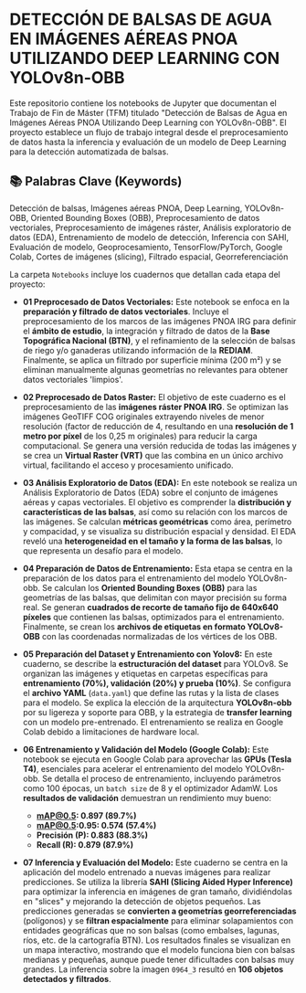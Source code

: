 # DETECCIÓN DE BALSAS DE AGUA EN IMÁGENES AÉREAS PNOA UTILIZANDO DEEP LEARNING CON YOLOv8n-OBB

Este repositorio contiene los notebooks de Jupyter que documentan el Trabajo de Fin de Máster (TFM) titulado "Detección de Balsas de Agua en Imágenes Aéreas PNOA Utilizando Deep Learning con YOLOv8n-OBB". El proyecto establece un flujo de trabajo integral desde el preprocesamiento de datos hasta la inferencia y evaluación de un modelo de Deep Learning para la detección automatizada de balsas.

## 📚 Palabras Clave (Keywords)

Detección de balsas, Imágenes aéreas PNOA, Deep Learning, YOLOv8n-OBB, Oriented Bounding Boxes (OBB), Preprocesamiento de datos vectoriales, Preprocesamiento de imágenes ráster, Análisis exploratorio de datos (EDA), Entrenamiento de modelo de detección, Inferencia con SAHI, Evaluación de modelo, Geoprocesamiento, TensorFlow/PyTorch, Google Colab, Cortes de imágenes (slicing), Filtrado espacial, Georreferenciación


La carpeta `Notebooks` incluye los cuadernos que detallan cada etapa del proyecto:

*   **01 Preprocesado de Datos Vectoriales:**
    Este notebook se enfoca en la **preparación y filtrado de datos vectoriales**. Incluye el preprocesamiento de los marcos de las imágenes PNOA IRG para definir el **ámbito de estudio**, la integración y filtrado de datos de la **Base Topográfica Nacional (BTN)**, y el refinamiento de la selección de balsas de riego y/o ganaderas utilizando información de la **REDIAM**. Finalmente, se aplica un filtrado por superficie mínima (200 m²) y se eliminan manualmente algunas geometrías no relevantes para obtener datos vectoriales 'limpios'.

*   **02 Preprocesado de Datos Raster:**
    El objetivo de este cuaderno es el preprocesamiento de las **imágenes ráster PNOA IRG**. Se optimizan las imágenes GeoTIFF COG originales extrayendo niveles de menor resolución (factor de reducción de 4, resultando en una **resolución de 1 metro por píxel** de los 0,25 m originales) para reducir la carga computacional. Se genera una versión reducida de todas las imágenes y se crea un **Virtual Raster (VRT)** que las combina en un único archivo virtual, facilitando el acceso y procesamiento unificado.

*   **03 Análisis Exploratorio de Datos (EDA):**
    En este notebook se realiza un Análisis Exploratorio de Datos (EDA) sobre el conjunto de imágenes aéreas y capas vectoriales. El objetivo es comprender la **distribución y características de las balsas**, así como su relación con los marcos de las imágenes. Se calculan **métricas geométricas** como área, perímetro y compacidad, y se visualiza su distribución espacial y densidad. El EDA reveló una **heterogeneidad en el tamaño y la forma de las balsas**, lo que representa un desafío para el modelo.

*   **04 Preparación de Datos de Entrenamiento:**
    Esta etapa se centra en la preparación de los datos para el entrenamiento del modelo YOLOv8n-obb. Se calculan los **Oriented Bounding Boxes (OBB)** para las geometrías de las balsas, que delimitan con mayor precisión su forma real. Se generan **cuadrados de recorte de tamaño fijo de 640x640 píxeles** que contienen las balsas, optimizados para el entrenamiento. Finalmente, se crean los **archivos de etiquetas en formato YOLOv8-OBB** con las coordenadas normalizadas de los vértices de los OBB.

*   **05 Preparación del Dataset y Entrenamiento con Yolov8:**
    En este cuaderno, se describe la **estructuración del dataset** para YOLOv8. Se organizan las imágenes y etiquetas en carpetas específicas para **entrenamiento (70%), validación (20%) y prueba (10%)**. Se configura el **archivo YAML** (`data.yaml`) que define las rutas y la lista de clases para el modelo. Se explica la elección de la arquitectura **YOLOv8n-obb** por su ligereza y soporte para OBB, y la estrategia de **transfer learning** con un modelo pre-entrenado. El entrenamiento se realiza en Google Colab debido a limitaciones de hardware local.

*   **06 Entrenamiento y Validación del Modelo (Google Colab):**
    Este notebook se ejecuta en Google Colab para aprovechar las **GPUs (Tesla T4)**, esenciales para acelerar el entrenamiento del modelo YOLOv8n-obb. Se detalla el proceso de entrenamiento, incluyendo parámetros como 100 épocas, un `batch size` de 8 y el optimizador AdamW. Los **resultados de validación** demuestran un rendimiento muy bueno:
    *   **mAP@0.5: 0.897 (89.7%)**
    *   **mAP@0.5:0.95: 0.574 (57.4%)**
    *   **Precisión (P): 0.883 (88.3%)**
    *   **Recall (R): 0.879 (87.9%)**

*   **07 Inferencia y Evaluación del Modelo:**
    Este cuaderno se centra en la aplicación del modelo entrenado a nuevas imágenes para realizar predicciones. Se utiliza la librería **SAHI (Slicing Aided Hyper Inference)** para optimizar la inferencia en imágenes de gran tamaño, dividiéndolas en "slices" y mejorando la detección de objetos pequeños. Las predicciones generadas se **convierten a geometrías georreferenciadas** (polígonos) y se **filtran espacialmente** para eliminar solapamientos con entidades geográficas que no son balsas (como embalses, lagunas, ríos, etc. de la cartografía BTN). Los resultados finales se visualizan en un mapa interactivo, mostrando que el modelo funciona bien con balsas medianas y pequeñas, aunque puede tener dificultades con balsas muy grandes. La inferencia sobre la imagen `0964_3` resultó en **106 objetos detectados y filtrados**.


